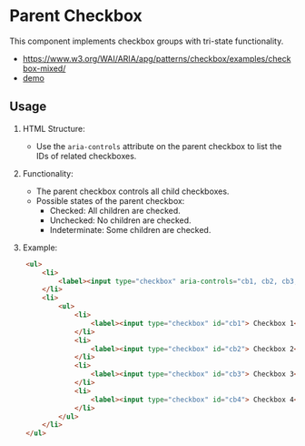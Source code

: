 # Parent Checkbox
This component implements checkbox groups with tri-state functionality.

- https://www.w3.org/WAI/ARIA/apg/patterns/checkbox/examples/checkbox-mixed/
- [demo](https://barcia.github.io/lab/parent-checkbox/index.html)

## Usage

1. HTML Structure:
   - Use the `aria-controls` attribute on the parent checkbox to list the IDs of related checkboxes.

2. Functionality:
   - The parent checkbox controls all child checkboxes.
   - Possible states of the parent checkbox:
     - Checked: All children are checked.
     - Unchecked: No children are checked.
     - Indeterminate: Some children are checked.

3. Example:
```html
    <ul>
        <li>
            <label><input type="checkbox" aria-controls="cb1, cb2, cb3, cb4"> Group 1</label>
        </li>
        <li>
            <ul>
                <li>
                    <label><input type="checkbox" id="cb1"> Checkbox 1</label>
                </li>
                <li>
                    <label><input type="checkbox" id="cb2"> Checkbox 2</label>
                </li>
                <li>
                    <label><input type="checkbox" id="cb3"> Checkbox 3</label>
                </li>
                <li>
                    <label><input type="checkbox" id="cb4"> Checkbox 4</label>
                </li>
            </ul>
        </li>
    </ul>
```
